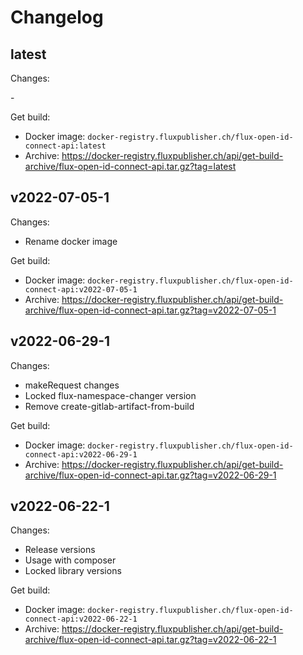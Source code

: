 # Changelog

## latest

Changes:

\-

Get build:

- Docker image: `docker-registry.fluxpublisher.ch/flux-open-id-connect-api:latest`
- Archive: https://docker-registry.fluxpublisher.ch/api/get-build-archive/flux-open-id-connect-api.tar.gz?tag=latest

## v2022-07-05-1

Changes:

- Rename docker image

Get build:

- Docker image: `docker-registry.fluxpublisher.ch/flux-open-id-connect-api:v2022-07-05-1`
- Archive: https://docker-registry.fluxpublisher.ch/api/get-build-archive/flux-open-id-connect-api.tar.gz?tag=v2022-07-05-1

## v2022-06-29-1

Changes:

- makeRequest changes
- Locked flux-namespace-changer version
- Remove create-gitlab-artifact-from-build

Get build:

- Docker image: `docker-registry.fluxpublisher.ch/flux-open-id-connect-api:v2022-06-29-1`
- Archive: https://docker-registry.fluxpublisher.ch/api/get-build-archive/flux-open-id-connect-api.tar.gz?tag=v2022-06-29-1

## v2022-06-22-1

Changes:

- Release versions
- Usage with composer
- Locked library versions

Get build:

- Docker image: `docker-registry.fluxpublisher.ch/flux-open-id-connect-api:v2022-06-22-1`
- Archive: https://docker-registry.fluxpublisher.ch/api/get-build-archive/flux-open-id-connect-api.tar.gz?tag=v2022-06-22-1
